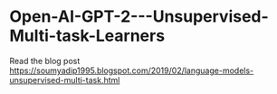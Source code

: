 # Open-AI-GPT-2---Unsupervised-Multi-task-Learners

Read the blog post https://soumyadip1995.blogspot.com/2019/02/language-models-unsupervised-multi-task.html
